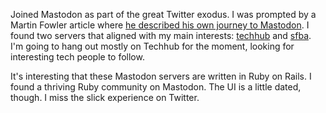 Joined Mastodon as part of the great Twitter exodus.  I was prompted by a Martin
Fowler article where [he described his own journey to Mastodon]().  I found two
servers that aligned with my main interests:
[techhub](https://techhub.social/about) and [sfba](https://sfba.social/about).
I'm going to hang out mostly on Techhub for the moment, looking for interesting
tech people to follow.

It's interesting that these Mastodon servers are written in Ruby on Rails.  I
found a thriving Ruby community on Mastodon.  The UI is a little dated, though.
I miss the slick experience on Twitter.
